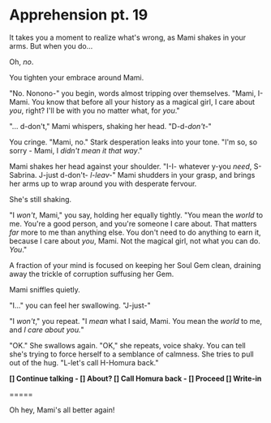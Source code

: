 # Apprehension pt. 19

It takes you a moment to realize what's wrong, as Mami shakes in your arms. But when you do...

Oh, *no*.

You tighten your embrace around Mami.

"No. Nonono-" you begin, words almost tripping over themselves. "Mami, I- Mami. You know that before all your history as a magical girl, I care about *you*, right? I'll be with you no matter what, for *you*."

"... d-don't," Mami whispers, shaking her head. "D-d-*don't-*"

You cringe. "Mami, no." Stark desperation leaks into your tone. "I'm so, so sorry - Mami, I *didn't mean it that way*."

Mami shakes her head against your shoulder. "I-I- whatever y-you *need*, S-Sabrina. J-just d-don't- *l-leav-*" Mami shudders in your grasp, and brings her arms up to wrap around you with desperate fervour.

She's still shaking.

"I *won't*, Mami," you say, holding her equally tightly. "You mean the *world* to me. You're a good person, and you're someone I care about. That matters *far* more to me than anything else. You don't need to do anything to earn it, because I care about *you*, Mami. Not the magical girl, not what you can do. *You*."

A fraction of your mind is focused on keeping her Soul Gem clean, draining away the trickle of corruption suffusing her Gem.

Mami sniffles quietly.

"I..." you can feel her swallowing. "J-just-"

"I *won't*," you repeat. "I *mean* what I said, Mami. You mean the *world* to me, and *I care about you.*"

"OK." She swallows again. "OK," she repeats, voice shaky. You can tell she's trying to force herself to a semblance of calmness. She tries to pull out of the hug. "L-let's call H-Homura back."

**\[] Continue talking
\- \[] About?
\[] Call Homura back
\- \[] Proceed
\[] Write-in**

\=====​

Oh hey, Mami's all better again!
